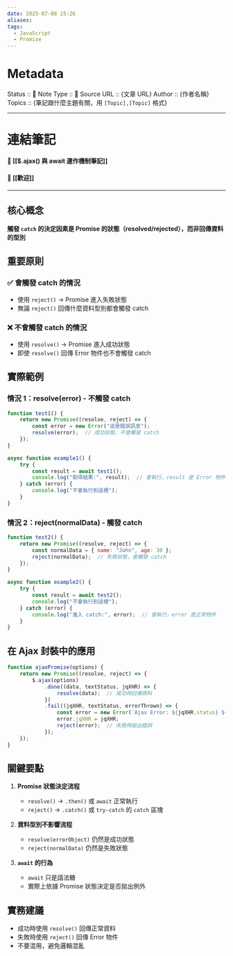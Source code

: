 ```yaml
---
date: 2025-07-08 15:26
aliases: 
tags:
  - JavaScript
  - Promise
---
```

# Metadata
Status :: 🌱
Note Type :: 📰
Source URL :: {文章 URL}
Author :: {作者名稱}
Topics :: {筆記跟什麼主題有關，用 `[Topic],[Topic]` 格式}

---
# 連結筆記
#### 📑 [[$.ajax() 與 await 運作機制筆記]]
#### 📑 [[歡迎]]

---

## 核心概念

**觸發 `catch` 的決定因素是 Promise 的狀態（resolved/rejected），而非回傳資料的型別**

## 重要原則

### ✅ 會觸發 catch 的情況

- 使用 `reject()` → Promise 進入失敗狀態
- 無論 `reject()` 回傳什麼資料型別都會觸發 catch

### ❌ 不會觸發 catch 的情況

- 使用 `resolve()` → Promise 進入成功狀態
- 即使 `resolve()` 回傳 Error 物件也不會觸發 catch

## 實際範例

### 情況 1：resolve(error) - 不觸發 catch

```javascript
function test1() {
    return new Promise((resolve, reject) => {
        const error = new Error("這是錯誤訊息");
        resolve(error);  // 成功狀態，不會觸發 catch
    });
}

async function example1() {
    try {
        const result = await test1();
        console.log("取得結果:", result);  // 會執行，result 是 Error 物件
    } catch (error) {
        console.log("不會執行到這裡");
    }
}
```

### 情況 2：reject(normalData) - 觸發 catch

```javascript
function test2() {
    return new Promise((resolve, reject) => {
        const normalData = { name: "John", age: 30 };
        reject(normalData);  // 失敗狀態，會觸發 catch
    });
}

async function example2() {
    try {
        const result = await test2();
        console.log("不會執行到這裡");
    } catch (error) {
        console.log("進入 catch:", error);  // 會執行，error 是正常物件
    }
}
```

## 在 Ajax 封裝中的應用

```javascript
function ajaxPromise(options) {
    return new Promise((resolve, reject) => {
        $.ajax(options)
            .done((data, textStatus, jqXHR) => {
                resolve(data);  // 成功時回傳資料
            })
            .fail((jqXHR, textStatus, errorThrown) => {
                const error = new Error(`Ajax Error: ${jqXHR.status} ${jqXHR.statusText}`);
                error.jqXHR = jqXHR;
                reject(error);  // 失敗時拋出錯誤
            });
    });
}
```

## 關鍵要點

1. **Promise 狀態決定流程**
    
    - `resolve()` → `.then()` 或 `await` 正常執行
    - `reject()` → `.catch()` 或 `try-catch` 的 `catch` 區塊

2. **資料型別不影響流程**
    
    - `resolve(errorObject)` 仍然是成功狀態
    - `reject(normalData)` 仍然是失敗狀態

3. **`await` 的行為**
    
    - `await` 只是語法糖
    - 實際上依據 Promise 狀態決定是否拋出例外

## 實務建議

- 成功時使用 `resolve()` 回傳正常資料
- 失敗時使用 `reject()` 回傳 Error 物件
- 不要混用，避免邏輯混亂